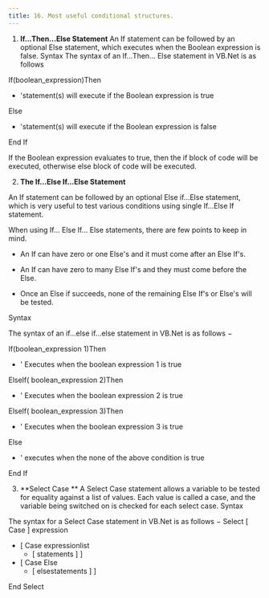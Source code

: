 ```yaml
---
title: 16. Most useful conditional structures.
---
```


1.  **If...Then...Else Statement**
An If statement can be followed by an optional Else statement, which executes when the Boolean expression is false.
Syntax The syntax of an If...Then... Else statement in VB.Net is as follows

If(boolean_expression)Then
   - 'statement(s) will execute if the Boolean expression is true

Else
   - 'statement(s) will execute if the Boolean expression is false
   
End If

If the Boolean expression evaluates to true, then the if block of code will be executed, otherwise else block of code will be executed.

2.  **The If...Else If...Else Statement**

An If statement can be followed by an optional Else if...Else statement, which is very useful to test various conditions using single If...Else If statement.

When using If... Else If... Else statements, there are few points to keep in mind.

   -  An If can have zero or one Else's and it must come after an Else If's.

   -  An If can have zero to many Else If's and they must come before the Else.

   -  Once an Else if succeeds, none of the remaining Else If's or Else's will be tested.
   
  Syntax
  
The syntax of an if...else if...else statement in VB.Net is as follows −


If(boolean_expression 1)Then
- ' Executes when the boolean expression 1 is true 

ElseIf( boolean_expression 2)Then
- ' Executes when the boolean expression 2 is true 

ElseIf( boolean_expression 3)Then
- ' Executes when the boolean expression 3 is true 

Else 
- ' executes when the none of the above condition is true 

End If

3.  **Select Case **
A Select Case statement allows a variable to be tested for equality against a list of values. Each value is called a case, and the variable being switched on is checked for each select case.
Syntax

The syntax for a Select Case statement in VB.Net is as follows −
Select [ Case ] expression
   - [ Case expressionlist
      - [ statements ] ]
   - [ Case Else
      - [ elsestatements ] ]
      
End Select


